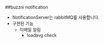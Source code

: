 ##buzzni notification
* NotificationServer는 rabbitMQ를 사용합니다.
* 구현된 기능
    * 이메일 알림
        * loadavg check
